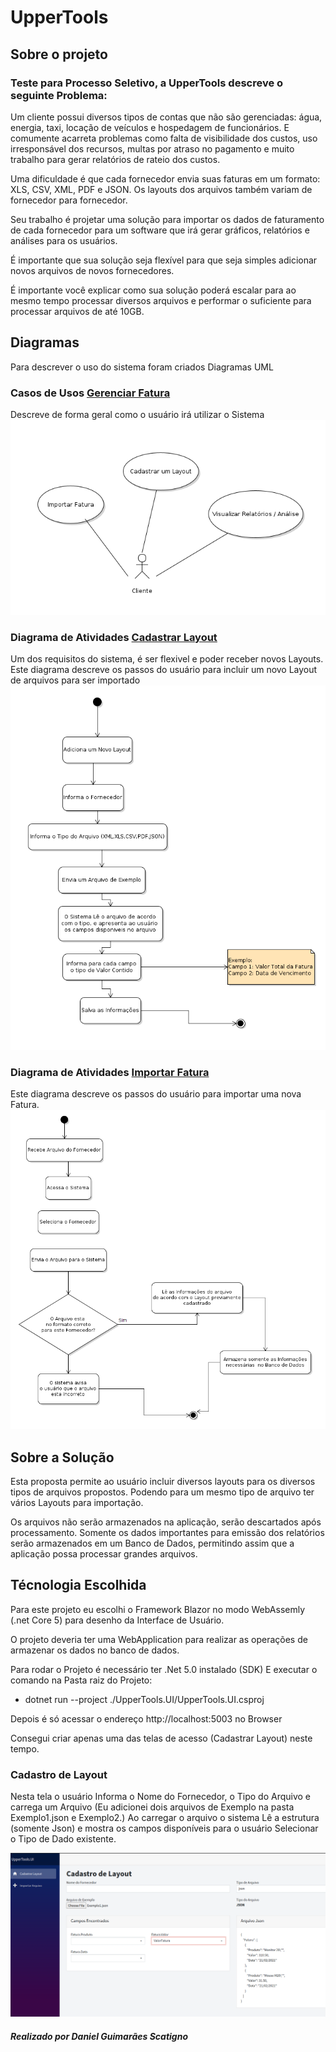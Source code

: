 # UpperTools

## Sobre o projeto
### Teste para Processo Seletivo, a UpperTools descreve o seguinte Problema:
Um cliente possui diversos tipos de contas que não são gerenciadas: água, energia, taxi, locação de veículos e hospedagem de funcionários. E comumente acarreta problemas como falta de visibilidade dos custos, uso irresponsável dos recursos, multas por atraso no pagamento e muito trabalho para gerar relatórios de rateio dos custos.

Uma dificuldade é que cada fornecedor envia suas faturas em um formato: XLS, CSV, XML, PDF e JSON. Os layouts dos arquivos também variam de fornecedor para fornecedor.

Seu trabalho é projetar uma solução para importar os dados de faturamento de cada fornecedor para um software que irá gerar gráficos, relatórios e análises para os usuários.

É importante que sua solução seja flexível para que seja simples adicionar novos arquivos de novos fornecedores.

É importante você explicar como sua solução poderá escalar para ao mesmo tempo processar diversos arquivos e performar o suficiente para processar arquivos de até 10GB.


## Diagramas
Para descrever o uso do sistema foram criados Diagramas UML


###  Casos de Usos [Gerenciar Fatura](GerenciarFaturas.png) 
Descreve de forma geral como o usuário irá utilizar o Sistema
![alt text](GerenciarFaturas.png)

###  Diagrama de Atividades [Cadastrar Layout](CadastrarLayout.png) 
Um dos requisitos do sistema, é ser flexivel e poder receber novos Layouts. Este diagrama descreve os passos do usuário para incluir um novo Layout de arquivos para ser importado
![alt text](CadastrarLayout.png)

###  Diagrama de Atividades [Importar Fatura](ImportarFatura.png) 
Este diagrama descreve os passos do usuário para importar uma nova Fatura.
![alt text](ImportarFatura.png)


## Sobre a Solução
Esta proposta permite ao usuário incluir diversos layouts para os diversos tipos de arquivos propostos. Podendo para um mesmo tipo de arquivo ter vários Layouts para importação.

Os arquivos não serão armazenados na aplicação, serão descartados após processamento. Somente os dados importantes para emissão dos relatórios serão armazenados em um Banco de Dados, permitindo assim que a aplicação possa processar grandes arquivos.

## Técnologia Escolhida
Para este projeto eu escolhi o Framework Blazor no modo WebAssemly (.net Core 5) 
para desenho da Interface de Usuário. 

O projeto deveria ter uma WebApplication para realizar as operações de armazenar os dados no banco de dados.

Para rodar o Projeto é necessário ter .Net 5.0 instalado (SDK)
E executar o comando na Pasta raiz do Projeto:

 - dotnet run --project ./UpperTools.UI/UpperTools.UI.csproj 

 Depois é só acessar o endereço http://localhost:5003 no Browser


Consegui criar apenas uma das telas de acesso (Cadastrar Layout) neste tempo.

### Cadastro de Layout
Nesta tela o usuário Informa o Nome do Fornecedor, o Tipo do Arquivo e carrega um Arquivo
(Eu adicionei dois arquivos de Exemplo na pasta Exemplo1.json e Exemplo2.)
Ao carregar o arquivo o sistema Lê a estrutura (somente Json) e mostra os campos disponíveis para o usuário Selecionar o Tipo de Dado existente.

![alt text](TelaCadastrodeLayout.png)



##### Realizado por Daniel Guimarães Scatigno